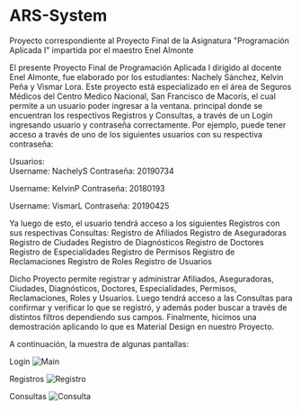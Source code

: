 # ARS-System
Proyecto correspondiente al Proyecto Final de la Asignatura "Programación Aplicada I" impartida por el maestro Enel Almonte

El presente Proyecto Final de Programación Aplicada I dirigido al docente Enel Almonte, fue elaborado por los estudiantes: Nachely Sánchez, Kelvin Peña y Vismar Lora.
Este proyecto está especializado en el área de Seguros Médicos del Centro Medico Nacional, San Francisco de Macorís, el cual permite a un usuario poder ingresar a la ventana. principal donde se encuentran los respectivos Registros y Consultas, a través de un Login ingresando usuario y contraseña correctamente.
Por ejemplo, puede tener acceso a través de uno de los siguientes usuarios con su respectiva contraseña: 

Usuarios:  
Username: NachelyS    Contraseña: 20190734

Username: KelvinP    Contraseña: 20180193

Username: VismarL   Contraseña: 20190425

Ya luego de esto, el usuario tendrá acceso a los siguientes Registros con sus respectivas Consultas:
Registro de Afiliados
Registro de Aseguradoras
Registro de Ciudades
Registro de Diagnósticos
Registro de Doctores
Registro de Especialidades
Registro de Permisos
Registro de Reclamaciones
Registro de Roles
Registro de Usuarios

Dicho Proyecto permite registrar y administrar Afiliados, Aseguradoras, Ciudades, Diagnósticos, Doctores, Especialidades, Permisos, Reclamaciones, Roles y Usuarios. Luego tendrá acceso a las Consultas para confirmar y verificar lo que se registró, y además poder buscar a través de distintos filtros dependiendo sus campos.
Finalmente, hicimos una demostración aplicando lo que es Material Design en nuestro Proyecto.

A continuación, la muestra de algunas pantallas:

Login
![Main](https://user-images.githubusercontent.com/89814256/143950141-3e34b644-0f98-400b-9a0e-34ab2b290e21.PNG)

Registros
![Registro](https://user-images.githubusercontent.com/89814256/143950340-ec9928c6-314d-4e29-b1cc-9b0988d8c3c3.PNG)

Consultas
![Consulta](https://user-images.githubusercontent.com/89814256/143950445-1437986a-cce1-4a14-9836-02bb539d9596.PNG)
